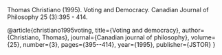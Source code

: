 Thomas Christiano (1995). Voting and Democracy. Canadian Journal of Philosophy 25 (3):395 - 414.

@article{christiano1995voting,
  title={Voting and democracy},
  author={Christiano, Thomas},
  journal={Canadian journal of philosophy},
  volume={25},
  number={3},
  pages={395--414},
  year={1995},
  publisher={JSTOR}
}
